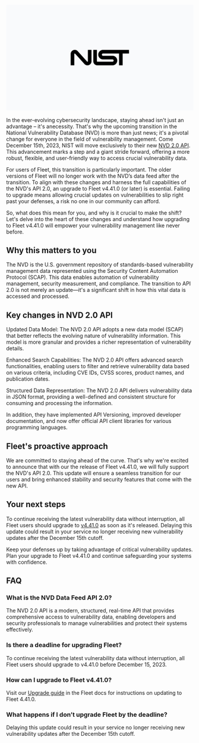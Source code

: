 ![NVD API 2.0: An important update for Fleet users](../website/assets/images/articles/nvd-api-2.0-1600x900@2x.jpg)

In the ever-evolving cybersecurity landscape, staying ahead isn't just an advantage – it's anecessity. That's why the upcoming transition in the National Vulnerability Database (NVD) is more than just news; it's a pivotal change for everyone in the field of vulnerability management. Come December 15th, 2023, NIST will move exclusively to their new [NVD 2.0 API](https://nvd.nist.gov/general/news/api-20-announcements). This advancement marks a step and a giant stride forward, offering a more robust, flexible, and user-friendly way to access crucial vulnerability data.

For users of Fleet, this transition is particularly important. The older versions of Fleet will no longer work with the NVD’s data feed after the transition. To align with these changes and harness the full capabilities of the NVD's API 2.0, an upgrade to Fleet v4.41.0 (or later) is essential. Failing to upgrade means allowing crucial updates on vulnerabilities to slip right past your defenses, a risk no one in our community can afford.

So, what does this mean for you, and why is it crucial to make the shift? Let's delve into the heart of these changes and understand how upgrading to Fleet v4.41.0 will empower your vulnerability management like never before.


## Why this matters to you

The NVD is the U.S. government repository of standards-based vulnerability management data represented using the Security Content Automation Protocol (SCAP). This data enables automation of vulnerability management, security measurement, and compliance. The transition to API 2.0 is not merely an update—it's a significant shift in how this vital data is accessed and processed.


## Key changes in NVD 2.0 API

Updated Data Model: The NVD 2.0 API adopts a new data model (SCAP) that better reflects the evolving nature of vulnerability information. This model is more granular and provides a richer representation of vulnerability details.

Enhanced Search Capabilities: The NVD 2.0 API offers advanced search functionalities, enabling users to filter and retrieve vulnerability data based on various criteria, including CVE IDs, CVSS scores, product names, and publication dates.

Structured Data Representation: The NVD 2.0 API delivers vulnerability data in JSON format, providing a well-defined and consistent structure for consuming and processing the information.

In addition, they have implemented API Versioning, improved developer documentation, and now offer official API client libraries for various programming languages.


## Fleet's proactive approach

We are committed to staying ahead of the curve. That's why we're excited to announce that with our
the release of Fleet v4.41.0, we will fully support the NVD's API 2.0. This
update will ensure a seamless transition for our users and bring enhanced stability and security
features that come with the new API.


## Your next steps

To continue receiving the latest vulnerability data without interruption, all Fleet users should upgrade to [v4.41.0](/releases/fleet-4.41.0) as soon as it's released. Delaying this update could result in your service no longer receiving new vulnerability updates after the December 15th cutoff.

Keep your defenses up by taking advantage of critical vulnerability updates. Plan your upgrade to Fleet v4.41.0 and continue safeguarding your systems with confidence.


## FAQ


### What is the NVD Data Feed API 2.0?

The NVD 2.0 API is a modern, structured, real-time API that provides comprehensive access to vulnerability data, enabling developers and security professionals to manage vulnerabilities and protect their systems effectively.


### Is there a deadline for upgrading Fleet?

To continue receiving the latest vulnerability data without interruption, all Fleet users should upgrade to v4.41.0 before December 15, 2023.


### How can I upgrade to Fleet v4.41.0?

Visit our [Upgrade guide](https://fleetdm.com/docs/deploying/upgrading-fleet) in the Fleet docs for instructions on updating to Fleet 4.41.0.


### What happens if I don’t upgrade Fleet by the deadline?

Delaying this update could result in your service no longer receiving new vulnerability updates after the December 15th cutoff.



<meta name="category" value="announcements">
<meta name="authorFullName" value="JD Strong">
<meta name="authorGitHubUsername" value="spokanemac">
<meta name="publishedOn" value="2023-11-28">
<meta name="articleTitle" value="NVD API 2.0: An important update for Fleet users">
<meta name="articleImageUrl" value="../website/assets/images/articles/nvd-api-2.0-1600x900@2x.jpg">
